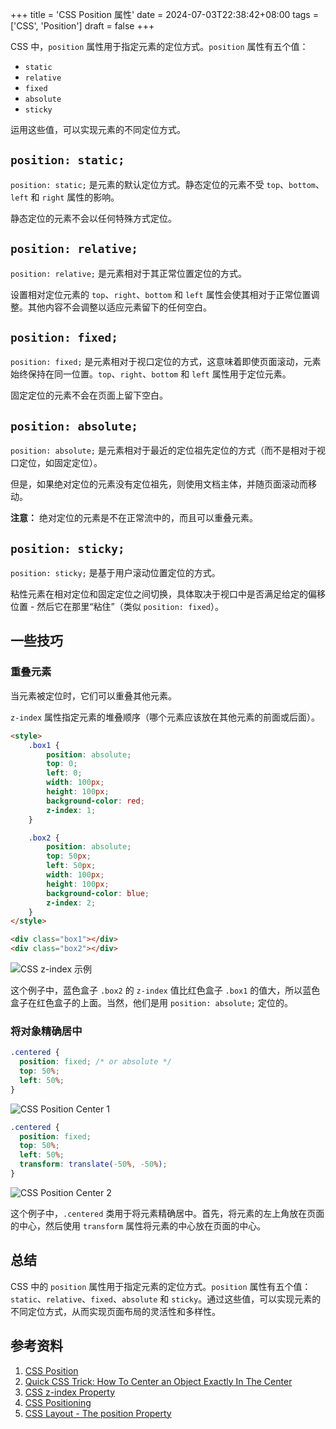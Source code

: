 +++
title = 'CSS Position 属性'
date = 2024-07-03T22:38:42+08:00
tags = ['CSS', 'Position']
draft = false
+++

CSS 中，`position` 属性用于指定元素的定位方式。`position` 属性有五个值：

- `static`
- `relative`
- `fixed`
- `absolute`
- `sticky`

运用这些值，可以实现元素的不同定位方式。

## `position: static;`

`position: static;` 是元素的默认定位方式。静态定位的元素不受 `top`、`bottom`、`left` 和 `right` 属性的影响。

静态定位的元素不会以任何特殊方式定位。

## `position: relative;`

`position: relative;` 是元素相对于其正常位置定位的方式。

设置相对定位元素的 `top`、`right`、`bottom` 和 `left` 属性会使其相对于正常位置调整。其他内容不会调整以适应元素留下的任何空白。

## `position: fixed;`

`position: fixed;` 是元素相对于视口定位的方式，这意味着即使页面滚动，元素始终保持在同一位置。`top`、`right`、`bottom` 和 `left` 属性用于定位元素。

固定定位的元素不会在页面上留下空白。

## `position: absolute;`

`position: absolute;` 是元素相对于最近的定位祖先定位的方式（而不是相对于视口定位，如固定定位）。

但是，如果绝对定位的元素没有定位祖先，则使用文档主体，并随页面滚动而移动。

**注意：** 绝对定位的元素是不在正常流中的，而且可以重叠元素。

## `position: sticky;`

`position: sticky;` 是基于用户滚动位置定位的方式。

粘性元素在相对定位和固定定位之间切换，具体取决于视口中是否满足给定的偏移位置 - 然后它在那里“粘住”（类似 `position: fixed`）。

## 一些技巧

### 重叠元素

当元素被定位时，它们可以重叠其他元素。

`z-index` 属性指定元素的堆叠顺序（哪个元素应该放在其他元素的前面或后面）。

```html
<style>
    .box1 {
        position: absolute;
        top: 0;
        left: 0;
        width: 100px;
        height: 100px;
        background-color: red;
        z-index: 1;
    }

    .box2 {
        position: absolute;
        top: 50px;
        left: 50px;
        width: 100px;
        height: 100px;
        background-color: blue;
        z-index: 2;
    }
</style>

<div class="box1"></div>
<div class="box2"></div>
```

![CSS z-index 示例](/images/css_position-1.png)

这个例子中，蓝色盒子 `.box2` 的 `z-index` 值比红色盒子 `.box1` 的值大，所以蓝色盒子在红色盒子的上面。当然，他们是用 `position: absolute;` 定位的。

### 将对象精确居中

```css
.centered {
  position: fixed; /* or absolute */
  top: 50%;
  left: 50%;
}
```

![CSS Position Center 1](/images/css_position-2.png)

```css
.centered {
  position: fixed;
  top: 50%;
  left: 50%;
  transform: translate(-50%, -50%);
}
```

![CSS Position Center 2](/images/css_position-3.png)

这个例子中，`.centered` 类用于将元素精确居中。首先，将元素的左上角放在页面的中心，然后使用 `transform` 属性将元素的中心放在页面的中心。

## 总结

CSS 中的 `position` 属性用于指定元素的定位方式。`position` 属性有五个值：`static`、`relative`、`fixed`、`absolute` 和 `sticky`。通过这些值，可以实现元素的不同定位方式，从而实现页面布局的灵活性和多样性。

## 参考资料

1. [CSS Position](https://www.w3schools.com/cssref/pr_class_position.asp)
1. [Quick CSS Trick: How To Center an Object Exactly In The Center](https://css-tricks.com/quick-css-trick-how-to-center-an-object-exactly-in-the-center/)
1. [CSS z-index Property](https://www.w3schools.com/cssref/pr_pos_z-index.asp)
1. [CSS Positioning](https://developer.mozilla.org/en-US/docs/Web/CSS/position)
1. [CSS Layout - The position Property](https://www.w3schools.com/css/css_positioning.asp)
